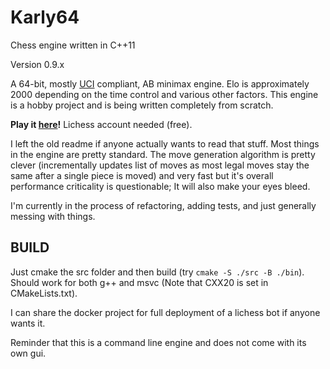 # Karly64 
Chess engine written in C++11

Version 0.9.x

A 64-bit, mostly [UCI](http://wbec-ridderkerk.nl/html/UCIProtocol.html) compliant, AB minimax engine. Elo is approximately 2000 depending on the time control and various other factors. This engine is a hobby project and is being written completely from scratch.

**Play it [here](https://lichess.org/@/karly64)!** Lichess account needed (free).

I left the old readme if anyone actually wants to read that stuff. Most things in the engine are pretty standard. The move generation algorithm is pretty clever (incrementally updates list of moves as most legal moves stay the same after a single piece is moved) and very fast but it's overall performance criticality is questionable; It will also make your eyes bleed. 

I'm currently in the process of refactoring, adding tests, and just generally messing with things.

## BUILD
Just cmake the src folder and then build (try `cmake -S ./src -B ./bin`). Should work for both g++ and msvc (Note that CXX20 is set in CMakeLists.txt). 

I can share the docker project for full deployment of a lichess bot if anyone wants it.

Reminder that this is a command line engine and does not come with its own gui.

